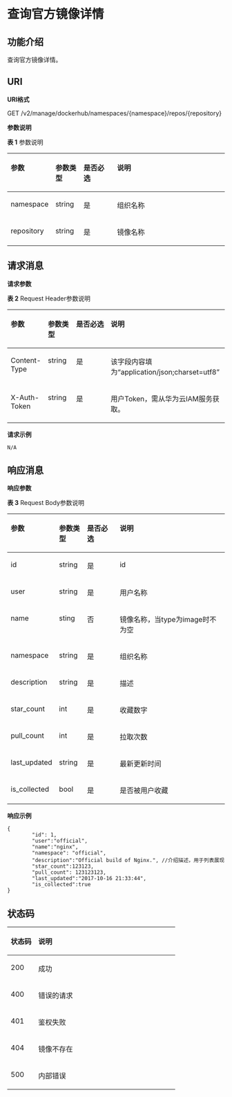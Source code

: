 # 查询官方镜像详情<a name="swr_02_0040"></a>

## 功能介绍<a name="se03aae4436e64394a95dc13b6f233898"></a>

查询官方镜像详情。

## URI<a name="s476df674307e4b04b9545f9575dde042"></a>

**URI格式**

GET /v2/manage/dockerhub/namespaces/\{namespace\}/repos/\{repository\}

**参数说明**

**表 1**  参数说明

<a name="table73271639103420"></a>
<table><thead align="left"><tr id="row53291539153419"><th class="cellrowborder" valign="top" width="17%" id="mcps1.2.5.1.1"><p id="p6331539113416"><a name="p6331539113416"></a><a name="p6331539113416"></a>参数</p>
</th>
<th class="cellrowborder" valign="top" width="13%" id="mcps1.2.5.1.2"><p id="p15022419437"><a name="p15022419437"></a><a name="p15022419437"></a>参数类型</p>
</th>
<th class="cellrowborder" valign="top" width="16%" id="mcps1.2.5.1.3"><p id="p1450315424313"><a name="p1450315424313"></a><a name="p1450315424313"></a>是否必选</p>
</th>
<th class="cellrowborder" valign="top" width="54%" id="mcps1.2.5.1.4"><p id="p43347399345"><a name="p43347399345"></a><a name="p43347399345"></a>说明</p>
</th>
</tr>
</thead>
<tbody><tr id="row7335939103416"><td class="cellrowborder" valign="top" width="17%" headers="mcps1.2.5.1.1 "><p id="p6843228526"><a name="p6843228526"></a><a name="p6843228526"></a>namespace</p>
</td>
<td class="cellrowborder" valign="top" width="13%" headers="mcps1.2.5.1.2 "><p id="p284310281826"><a name="p284310281826"></a><a name="p284310281826"></a>string</p>
</td>
<td class="cellrowborder" valign="top" width="16%" headers="mcps1.2.5.1.3 "><p id="p1884432818210"><a name="p1884432818210"></a><a name="p1884432818210"></a>是</p>
</td>
<td class="cellrowborder" valign="top" width="54%" headers="mcps1.2.5.1.4 "><p id="p776511203467"><a name="p776511203467"></a><a name="p776511203467"></a>组织名称</p>
</td>
</tr>
<tr id="row162281253161915"><td class="cellrowborder" valign="top" width="17%" headers="mcps1.2.5.1.1 "><p id="p112291753121913"><a name="p112291753121913"></a><a name="p112291753121913"></a>repository</p>
</td>
<td class="cellrowborder" valign="top" width="13%" headers="mcps1.2.5.1.2 "><p id="p12229165361920"><a name="p12229165361920"></a><a name="p12229165361920"></a>string</p>
</td>
<td class="cellrowborder" valign="top" width="16%" headers="mcps1.2.5.1.3 "><p id="p18229853151917"><a name="p18229853151917"></a><a name="p18229853151917"></a>是</p>
</td>
<td class="cellrowborder" valign="top" width="54%" headers="mcps1.2.5.1.4 "><p id="p122955316198"><a name="p122955316198"></a><a name="p122955316198"></a>镜像名称</p>
</td>
</tr>
</tbody>
</table>

## 请求消息<a name="s8246d3afdd6f44dc817ce0c3f2ac7d53"></a>

**请求参数**

**表 2**  Request Header参数说明

<a name="table1410410571231"></a>
<table><thead align="left"><tr id="row5107125716318"><th class="cellrowborder" valign="top" width="17%" id="mcps1.2.5.1.1"><p id="p810811571237"><a name="p810811571237"></a><a name="p810811571237"></a>参数</p>
</th>
<th class="cellrowborder" valign="top" width="13%" id="mcps1.2.5.1.2"><p id="p152221331144614"><a name="p152221331144614"></a><a name="p152221331144614"></a>参数类型</p>
</th>
<th class="cellrowborder" valign="top" width="16%" id="mcps1.2.5.1.3"><p id="p152241631144610"><a name="p152241631144610"></a><a name="p152241631144610"></a>是否必选</p>
</th>
<th class="cellrowborder" valign="top" width="54%" id="mcps1.2.5.1.4"><p id="p19113185715315"><a name="p19113185715315"></a><a name="p19113185715315"></a>说明</p>
</th>
</tr>
</thead>
<tbody><tr id="row10114145712314"><td class="cellrowborder" valign="top" width="17%" headers="mcps1.2.5.1.1 "><p id="p20115185717310"><a name="p20115185717310"></a><a name="p20115185717310"></a>Content-Type</p>
</td>
<td class="cellrowborder" valign="top" width="13%" headers="mcps1.2.5.1.2 "><p id="p15117857734"><a name="p15117857734"></a><a name="p15117857734"></a>string</p>
</td>
<td class="cellrowborder" valign="top" width="16%" headers="mcps1.2.5.1.3 "><p id="p1611814571310"><a name="p1611814571310"></a><a name="p1611814571310"></a>是</p>
</td>
<td class="cellrowborder" valign="top" width="54%" headers="mcps1.2.5.1.4 "><p id="p811912575313"><a name="p811912575313"></a><a name="p811912575313"></a>该字段内容填为“application/json;charset=utf8”</p>
</td>
</tr>
<tr id="row2120115718316"><td class="cellrowborder" valign="top" width="17%" headers="mcps1.2.5.1.1 "><p id="p1212175719310"><a name="p1212175719310"></a><a name="p1212175719310"></a>X-Auth-Token</p>
</td>
<td class="cellrowborder" valign="top" width="13%" headers="mcps1.2.5.1.2 "><p id="p212212571234"><a name="p212212571234"></a><a name="p212212571234"></a>string</p>
</td>
<td class="cellrowborder" valign="top" width="16%" headers="mcps1.2.5.1.3 "><p id="p161241557533"><a name="p161241557533"></a><a name="p161241557533"></a>是</p>
</td>
<td class="cellrowborder" valign="top" width="54%" headers="mcps1.2.5.1.4 "><p id="p11126145719312"><a name="p11126145719312"></a><a name="p11126145719312"></a>用户Token，需从华为云IAM服务获取。</p>
</td>
</tr>
</tbody>
</table>

**请求示例**

```
N/A
```

## 响应消息<a name="sab9be5ce850743859bb238e072f8d1f2"></a>

**响应参数**

**表 3**  Request Body参数说明

<a name="table6912142367"></a>
<table><thead align="left"><tr id="row494101419361"><th class="cellrowborder" valign="top" width="17%" id="mcps1.2.5.1.1"><p id="p495214193611"><a name="p495214193611"></a><a name="p495214193611"></a>参数</p>
</th>
<th class="cellrowborder" valign="top" width="13%" id="mcps1.2.5.1.2"><p id="p235683324616"><a name="p235683324616"></a><a name="p235683324616"></a>参数类型</p>
</th>
<th class="cellrowborder" valign="top" width="16%" id="mcps1.2.5.1.3"><p id="p143570338465"><a name="p143570338465"></a><a name="p143570338465"></a>是否必选</p>
</th>
<th class="cellrowborder" valign="top" width="54%" id="mcps1.2.5.1.4"><p id="p1498214113618"><a name="p1498214113618"></a><a name="p1498214113618"></a>说明</p>
</th>
</tr>
</thead>
<tbody><tr id="row82841121133012"><td class="cellrowborder" valign="top" width="17%" headers="mcps1.2.5.1.1 "><p id="p928482113013"><a name="p928482113013"></a><a name="p928482113013"></a>id</p>
</td>
<td class="cellrowborder" valign="top" width="13%" headers="mcps1.2.5.1.2 "><p id="p02841321193017"><a name="p02841321193017"></a><a name="p02841321193017"></a>string</p>
</td>
<td class="cellrowborder" valign="top" width="16%" headers="mcps1.2.5.1.3 "><p id="p11284162123010"><a name="p11284162123010"></a><a name="p11284162123010"></a>是</p>
</td>
<td class="cellrowborder" valign="top" width="54%" headers="mcps1.2.5.1.4 "><p id="p1619742721416"><a name="p1619742721416"></a><a name="p1619742721416"></a>id</p>
</td>
</tr>
<tr id="row1746432233115"><td class="cellrowborder" valign="top" width="17%" headers="mcps1.2.5.1.1 "><p id="p5464102273118"><a name="p5464102273118"></a><a name="p5464102273118"></a>user</p>
</td>
<td class="cellrowborder" valign="top" width="13%" headers="mcps1.2.5.1.2 "><p id="p5464192215312"><a name="p5464192215312"></a><a name="p5464192215312"></a>string</p>
</td>
<td class="cellrowborder" valign="top" width="16%" headers="mcps1.2.5.1.3 "><p id="p74641322203110"><a name="p74641322203110"></a><a name="p74641322203110"></a>是</p>
</td>
<td class="cellrowborder" valign="top" width="54%" headers="mcps1.2.5.1.4 "><p id="p1946419225319"><a name="p1946419225319"></a><a name="p1946419225319"></a>用户名称</p>
</td>
</tr>
<tr id="row71161739183117"><td class="cellrowborder" valign="top" width="17%" headers="mcps1.2.5.1.1 "><p id="p51165392312"><a name="p51165392312"></a><a name="p51165392312"></a>name</p>
</td>
<td class="cellrowborder" valign="top" width="13%" headers="mcps1.2.5.1.2 "><p id="p311683914319"><a name="p311683914319"></a><a name="p311683914319"></a>sting</p>
</td>
<td class="cellrowborder" valign="top" width="16%" headers="mcps1.2.5.1.3 "><p id="p10116183943114"><a name="p10116183943114"></a><a name="p10116183943114"></a>否</p>
</td>
<td class="cellrowborder" valign="top" width="54%" headers="mcps1.2.5.1.4 "><p id="p1111683912314"><a name="p1111683912314"></a><a name="p1111683912314"></a>镜像名称，当type为image时不为空</p>
</td>
</tr>
<tr id="row69961413365"><td class="cellrowborder" valign="top" width="17%" headers="mcps1.2.5.1.1 "><p id="p1110011416365"><a name="p1110011416365"></a><a name="p1110011416365"></a>namespace</p>
</td>
<td class="cellrowborder" valign="top" width="13%" headers="mcps1.2.5.1.2 "><p id="p1910111473610"><a name="p1910111473610"></a><a name="p1910111473610"></a>string</p>
</td>
<td class="cellrowborder" valign="top" width="16%" headers="mcps1.2.5.1.3 "><p id="p7102121411366"><a name="p7102121411366"></a><a name="p7102121411366"></a>是</p>
</td>
<td class="cellrowborder" valign="top" width="54%" headers="mcps1.2.5.1.4 "><p id="p19103151463617"><a name="p19103151463617"></a><a name="p19103151463617"></a>组织名称</p>
</td>
</tr>
<tr id="row3105101418360"><td class="cellrowborder" valign="top" width="17%" headers="mcps1.2.5.1.1 "><p id="p3107314193615"><a name="p3107314193615"></a><a name="p3107314193615"></a>description</p>
</td>
<td class="cellrowborder" valign="top" width="13%" headers="mcps1.2.5.1.2 "><p id="p2108514163620"><a name="p2108514163620"></a><a name="p2108514163620"></a>string</p>
</td>
<td class="cellrowborder" valign="top" width="16%" headers="mcps1.2.5.1.3 "><p id="p31101214113617"><a name="p31101214113617"></a><a name="p31101214113617"></a>是</p>
</td>
<td class="cellrowborder" valign="top" width="54%" headers="mcps1.2.5.1.4 "><p id="p4802133015153"><a name="p4802133015153"></a><a name="p4802133015153"></a>描述</p>
</td>
</tr>
<tr id="row135101232143711"><td class="cellrowborder" valign="top" width="17%" headers="mcps1.2.5.1.1 "><p id="p35101132143714"><a name="p35101132143714"></a><a name="p35101132143714"></a>star_count</p>
</td>
<td class="cellrowborder" valign="top" width="13%" headers="mcps1.2.5.1.2 "><p id="p151033215376"><a name="p151033215376"></a><a name="p151033215376"></a>int</p>
</td>
<td class="cellrowborder" valign="top" width="16%" headers="mcps1.2.5.1.3 "><p id="p1651014326371"><a name="p1651014326371"></a><a name="p1651014326371"></a>是</p>
</td>
<td class="cellrowborder" valign="top" width="54%" headers="mcps1.2.5.1.4 "><p id="p1434174310235"><a name="p1434174310235"></a><a name="p1434174310235"></a>收藏数字</p>
</td>
</tr>
<tr id="row1476375471517"><td class="cellrowborder" valign="top" width="17%" headers="mcps1.2.5.1.1 "><p id="p1776315541152"><a name="p1776315541152"></a><a name="p1776315541152"></a>pull_count</p>
</td>
<td class="cellrowborder" valign="top" width="13%" headers="mcps1.2.5.1.2 "><p id="p2763754161511"><a name="p2763754161511"></a><a name="p2763754161511"></a>int</p>
</td>
<td class="cellrowborder" valign="top" width="16%" headers="mcps1.2.5.1.3 "><p id="p1576395415156"><a name="p1576395415156"></a><a name="p1576395415156"></a>是</p>
</td>
<td class="cellrowborder" valign="top" width="54%" headers="mcps1.2.5.1.4 "><p id="p11763754141514"><a name="p11763754141514"></a><a name="p11763754141514"></a>拉取次数</p>
</td>
</tr>
<tr id="row1626315614169"><td class="cellrowborder" valign="top" width="17%" headers="mcps1.2.5.1.1 "><p id="p132631064168"><a name="p132631064168"></a><a name="p132631064168"></a>last_updated</p>
</td>
<td class="cellrowborder" valign="top" width="13%" headers="mcps1.2.5.1.2 "><p id="p32635615166"><a name="p32635615166"></a><a name="p32635615166"></a>string</p>
</td>
<td class="cellrowborder" valign="top" width="16%" headers="mcps1.2.5.1.3 "><p id="p7263116181616"><a name="p7263116181616"></a><a name="p7263116181616"></a>是</p>
</td>
<td class="cellrowborder" valign="top" width="54%" headers="mcps1.2.5.1.4 "><p id="p112634661614"><a name="p112634661614"></a><a name="p112634661614"></a>最新更新时间</p>
</td>
</tr>
<tr id="row91872271162"><td class="cellrowborder" valign="top" width="17%" headers="mcps1.2.5.1.1 "><p id="p01871027121618"><a name="p01871027121618"></a><a name="p01871027121618"></a>is_collected</p>
</td>
<td class="cellrowborder" valign="top" width="13%" headers="mcps1.2.5.1.2 "><p id="p618742761619"><a name="p618742761619"></a><a name="p618742761619"></a>bool</p>
</td>
<td class="cellrowborder" valign="top" width="16%" headers="mcps1.2.5.1.3 "><p id="p618720279169"><a name="p618720279169"></a><a name="p618720279169"></a>是</p>
</td>
<td class="cellrowborder" valign="top" width="54%" headers="mcps1.2.5.1.4 "><p id="p818772731619"><a name="p818772731619"></a><a name="p818772731619"></a>是否被用户收藏</p>
</td>
</tr>
</tbody>
</table>

**响应示例**

```
{
        "id": 1,
        "user":"official",
        "name":"nginx",
        "namespace": "official",
        "description":"Official build of Nginx.", //介绍描述，用于列表展现
        "star_count":123123,
        "pull_count": 123123123,
        "last_updated":"2017-10-16 21:33:44",
        "is_collected":true
}
```

## 状态码<a name="s336c1dbc7af446a1b3cc077ea3f82fc9"></a>

<a name="t33d02fa79e8443868a71c99f411610a5"></a>
<table><thead align="left"><tr id="r9eb80d64e8f34d0db940daa95fc929dd"><th class="cellrowborder" valign="top" width="16.439999999999998%" id="mcps1.1.3.1.1"><p id="a7e51ed73a71e4dc29d0dd4aae3016632"><a name="a7e51ed73a71e4dc29d0dd4aae3016632"></a><a name="a7e51ed73a71e4dc29d0dd4aae3016632"></a>状态码</p>
</th>
<th class="cellrowborder" valign="top" width="83.56%" id="mcps1.1.3.1.2"><p id="aa802d02e21c944f1863435a0d11c7ec1"><a name="aa802d02e21c944f1863435a0d11c7ec1"></a><a name="aa802d02e21c944f1863435a0d11c7ec1"></a>说明</p>
</th>
</tr>
</thead>
<tbody><tr id="r1cc0192c651444db882dde750b14be23"><td class="cellrowborder" valign="top" width="16.439999999999998%" headers="mcps1.1.3.1.1 "><p id="a6a3639a3cb154e17b95c5076c8036471"><a name="a6a3639a3cb154e17b95c5076c8036471"></a><a name="a6a3639a3cb154e17b95c5076c8036471"></a>200</p>
</td>
<td class="cellrowborder" valign="top" width="83.56%" headers="mcps1.1.3.1.2 "><p id="ad54ae639e7f94380a87bfc10cc91a4f0"><a name="ad54ae639e7f94380a87bfc10cc91a4f0"></a><a name="ad54ae639e7f94380a87bfc10cc91a4f0"></a>成功</p>
</td>
</tr>
<tr id="r0bd68000afe546dd9c7a8d3a05991a04"><td class="cellrowborder" valign="top" width="16.439999999999998%" headers="mcps1.1.3.1.1 "><p id="ad46ccdc6b7e04df3b6b5679f7606f434"><a name="ad46ccdc6b7e04df3b6b5679f7606f434"></a><a name="ad46ccdc6b7e04df3b6b5679f7606f434"></a>400</p>
</td>
<td class="cellrowborder" valign="top" width="83.56%" headers="mcps1.1.3.1.2 "><p id="a1f2e8d58145d461781428d28f07a5351"><a name="a1f2e8d58145d461781428d28f07a5351"></a><a name="a1f2e8d58145d461781428d28f07a5351"></a>错误的请求</p>
</td>
</tr>
<tr id="row059261364320"><td class="cellrowborder" valign="top" width="16.439999999999998%" headers="mcps1.1.3.1.1 "><p id="p059261310438"><a name="p059261310438"></a><a name="p059261310438"></a>401</p>
</td>
<td class="cellrowborder" valign="top" width="83.56%" headers="mcps1.1.3.1.2 "><p id="p759261314433"><a name="p759261314433"></a><a name="p759261314433"></a>鉴权失败</p>
</td>
</tr>
<tr id="row9547111612437"><td class="cellrowborder" valign="top" width="16.439999999999998%" headers="mcps1.1.3.1.1 "><p id="p19547131615432"><a name="p19547131615432"></a><a name="p19547131615432"></a>404</p>
</td>
<td class="cellrowborder" valign="top" width="83.56%" headers="mcps1.1.3.1.2 "><p id="p16547416114315"><a name="p16547416114315"></a><a name="p16547416114315"></a>镜像不存在</p>
</td>
</tr>
<tr id="r19bdef782c164c93917f897241e521f8"><td class="cellrowborder" valign="top" width="16.439999999999998%" headers="mcps1.1.3.1.1 "><p id="a7da68e311c0f4267bacf3cbdb71d1ead"><a name="a7da68e311c0f4267bacf3cbdb71d1ead"></a><a name="a7da68e311c0f4267bacf3cbdb71d1ead"></a>500</p>
</td>
<td class="cellrowborder" valign="top" width="83.56%" headers="mcps1.1.3.1.2 "><p id="aa6fd12cedd8841e29eeeca27c1bdea1a"><a name="aa6fd12cedd8841e29eeeca27c1bdea1a"></a><a name="aa6fd12cedd8841e29eeeca27c1bdea1a"></a>内部错误</p>
</td>
</tr>
</tbody>
</table>

